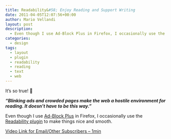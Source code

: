 ```yaml
---
title: Readability&#58; Enjoy Reading and Support Writing
date: 2011-04-05T12:07:56+00:00
author: Mario Vellandi
layout: post
description:
  - Even though I use Ad-Block Plus in Firefox, I occasionally use the Readability plugin to make things nice and smooth. Blinking ads and crowded pages make the web a hostile environment for reading
categories:
  - design
tags:
  - layout
  - plugin
  - readability
  - reading
  - text
  - web
---
```

It&#8217;s so true! 🙂

__*&#8220;Blinking ads and crowded pages make the web a hostile environment for reading. It doesn’t have to be this way.&#8221;*__

Even though I use [Ad-Block Plus](http://adblockplus.org/en/) in Firefox, I occasionally use the [Readability plugin](https://www.readability.com/learn-more) to make things nice and smooth.

[Video Link for Email/Other Subscribers &#8211; 1min](https://www.readability.com/learn-more)
